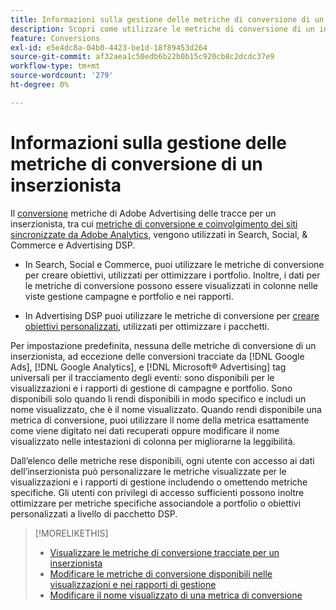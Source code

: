 ```yaml
---
title: Informazioni sulla gestione delle metriche di conversione di un inserzionista
description: Scopri come utilizzare le metriche di conversione di un inserzionista tracciate da Adobi Advertising.
feature: Conversions
exl-id: e5e4dc8a-04b0-4423-be1d-18f89453d264
source-git-commit: af32aea1c50edb6b22b0b15c920cb8c2dcdc37e9
workflow-type: tm+mt
source-wordcount: '279'
ht-degree: 0%

---
```


# Informazioni sulla gestione delle metriche di conversione di un inserzionista

Il [conversione](/help/search-social-commerce/glossary.md#c-d) metriche di Adobe Advertising delle tracce per un inserzionista, tra cui [metriche di conversione e coinvolgimento dei siti sincronizzate da Adobe Analytics](/help/integrations/analytics/analytics-data-in-advertising.md), vengono utilizzati in Search, Social, &amp; Commerce e Advertising DSP.

* In Search, Social e Commerce, puoi utilizzare le metriche di conversione per creare obiettivi, utilizzati per ottimizzare i portfolio. Inoltre, i dati per le metriche di conversione possono essere visualizzati in colonne nelle viste gestione campagne e portfolio e nei rapporti.

* In Advertising DSP puoi utilizzare le metriche di conversione per [creare obiettivi personalizzati](/help/dsp/optimization/custom-goal-create.md), utilizzati per ottimizzare i pacchetti.

Per impostazione predefinita, nessuna delle metriche di conversione di un inserzionista, ad eccezione delle conversioni tracciate da [!DNL Google Ads], [!DNL Google Analytics], e [!DNL Microsoft® Advertising] tag universali per il tracciamento degli eventi: sono disponibili per le visualizzazioni e i rapporti di gestione di campagne e portfolio. Sono disponibili solo quando li rendi disponibili in modo specifico e includi un nome visualizzato, che è il nome visualizzato. Quando rendi disponibile una metrica di conversione, puoi utilizzare il nome della metrica esattamente come viene digitato nei dati recuperati oppure modificare il nome visualizzato nelle intestazioni di colonna per migliorarne la leggibilità.

Dall’elenco delle metriche rese disponibili, ogni utente con accesso ai dati dell’inserzionista può personalizzare le metriche visualizzate per le visualizzazioni e i rapporti di gestione includendo o omettendo metriche specifiche. Gli utenti con privilegi di accesso sufficienti possono inoltre ottimizzare per metriche specifiche associandole a portfolio o obiettivi personalizzati a livello di pacchetto DSP.

>[!MORELIKETHIS]
>
>* [Visualizzare le metriche di conversione tracciate per un inserzionista](conversion-metric-view-tracked.md)
>* [Modificare le metriche di conversione disponibili nelle visualizzazioni e nei rapporti di gestione](conversion-metric-edit-available.md)
>* [Modificare il nome visualizzato di una metrica di conversione](conversion-metric-edit-display-name.md)
